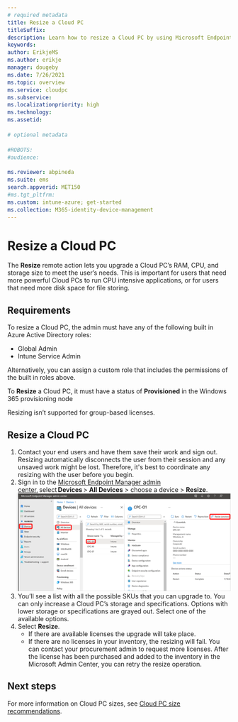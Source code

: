 ```yaml
---
# required metadata
title: Resize a Cloud PC
titleSuffix:
description: Learn how to resize a Cloud PC by using Microsoft Endpoint Manager.
keywords:
author: ErikjeMS  
ms.author: erikje
manager: dougeby
ms.date: 7/26/2021
ms.topic: overview
ms.service: cloudpc
ms.subservice:
ms.localizationpriority: high
ms.technology:
ms.assetid: 

# optional metadata

#ROBOTS:
#audience:

ms.reviewer: abpineda
ms.suite: ems
search.appverid: MET150
#ms.tgt_pltfrm:
ms.custom: intune-azure; get-started
ms.collection: M365-identity-device-management
---
```


# Resize a Cloud PC

The **Resize** remote action lets you upgrade a Cloud PC’s RAM, CPU, and storage size to meet the user’s needs. This is important for users that need more powerful Cloud PCs to run CPU intensive applications, or for users that need more disk space for file storing.

## Requirements

To resize a Cloud PC, the admin must have any of the following built in Azure Active Directory roles:

- Global Admin
- Intune Service Admin

Alternatively, you can assign a custom role that includes the permissions of the built in roles above.

To **Resize** a Cloud PC, it must have a status of **Provisioned** in the Windows 365 provisioning node

Resizing isn’t supported for group-based licenses.

## Resize a Cloud PC

1. Contact your end users and have them save their work and sign out. Resizing automatically disconnects the user from their session and any unsaved work might be lost. Therefore, it's best to coordinate any resizing with the user before you begin.
2. Sign in to the [Microsoft Endpoint Manager admin center](https://go.microsoft.com/fwlink/?linkid=2109431), select **Devices** > **All Devices** > choose a device > **Resize**.
![Screenshot of resize a Cloud PC](./media/resize-cloud-pc/resize.png)
3. You’ll see a list with all the possible SKUs that you can upgrade to. You can only increase a Cloud PC’s storage and specifications. Options with lower storage or specifications are grayed out. Select one of the available options.
4. Select **Resize**.
    - If there are available licenses the upgrade will take place.
    - If there are no licenses in your inventory, the resizing will fail. You can contact your procurement admin to request more licenses. After the license has been purchased and added to the inventory in the Microsoft Admin Center, you can retry the resize operation.

<!-- ########################## -->
## Next steps
For more information on Cloud PC sizes, see [Cloud PC size recommendations](cloud-pc-size-recommendations.md).

